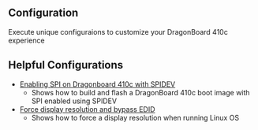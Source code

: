 ## Configuration

Execute unique configuraions to customize your DragonBoard 410c experience

## Helpful Configurations

- [Enabling SPI on Dragonboard 410c with SPIDEV](EnableSPI.md)
   - Shows how to build and flash a DragonBoard 410c boot image with SPI enabled using SPIDEV
- [Force display resolution and bypass EDID](ForceDisplayRes.md)
   - Shows how to force a display resolution when running Linux OS
